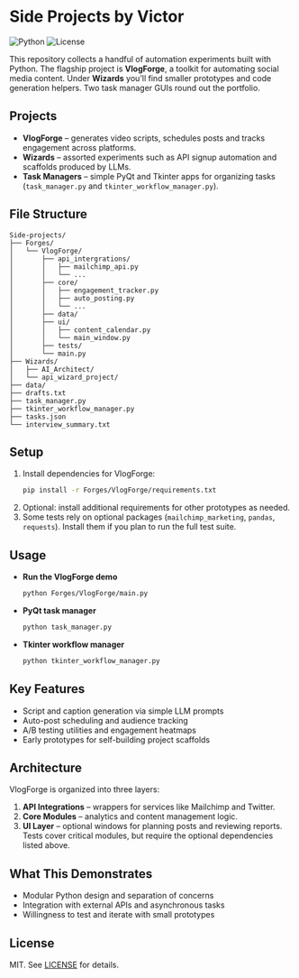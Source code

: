 # Side Projects by Victor

![Python](https://img.shields.io/badge/python-3.12-blue.svg)
![License](https://img.shields.io/badge/license-MIT-green.svg)

This repository collects a handful of automation experiments built with Python. The flagship project is **VlogForge**, a toolkit for automating social media content. Under **Wizards** you'll find smaller prototypes and code generation helpers. Two task manager GUIs round out the portfolio.

## Projects
- **VlogForge** – generates video scripts, schedules posts and tracks engagement across platforms.
- **Wizards** – assorted experiments such as API signup automation and scaffolds produced by LLMs.
- **Task Managers** – simple PyQt and Tkinter apps for organizing tasks (`task_manager.py` and `tkinter_workflow_manager.py`).

## File Structure
```text
Side-projects/
├── Forges/
│   └── VlogForge/
│       ├── api_intergrations/
│       │   ├── mailchimp_api.py
│       │   └── ...
│       ├── core/
│       │   ├── engagement_tracker.py
│       │   ├── auto_posting.py
│       │   └── ...
│       ├── data/
│       ├── ui/
│       │   ├── content_calendar.py
│       │   └── main_window.py
│       ├── tests/
│       └── main.py
├── Wizards/
│   ├── AI_Architect/
│   └── api_wizard_project/
├── data/
├── drafts.txt
├── task_manager.py
├── tkinter_workflow_manager.py
├── tasks.json
└── interview_summary.txt
```

## Setup
1. Install dependencies for VlogForge:
   ```bash
   pip install -r Forges/VlogForge/requirements.txt
   ```
2. Optional: install additional requirements for other prototypes as needed.
3. Some tests rely on optional packages (`mailchimp_marketing`, `pandas`, `requests`). Install them if you plan to run the full test suite.

## Usage
- **Run the VlogForge demo**
  ```bash
  python Forges/VlogForge/main.py
  ```
- **PyQt task manager**
  ```bash
  python task_manager.py
  ```
- **Tkinter workflow manager**
  ```bash
  python tkinter_workflow_manager.py
  ```

## Key Features
- Script and caption generation via simple LLM prompts
- Auto-post scheduling and audience tracking
- A/B testing utilities and engagement heatmaps
- Early prototypes for self-building project scaffolds

## Architecture
VlogForge is organized into three layers:
1. **API Integrations** – wrappers for services like Mailchimp and Twitter.
2. **Core Modules** – analytics and content management logic.
3. **UI Layer** – optional windows for planning posts and reviewing reports.
Tests cover critical modules, but require the optional dependencies listed above.

## What This Demonstrates
- Modular Python design and separation of concerns
- Integration with external APIs and asynchronous tasks
- Willingness to test and iterate with small prototypes

## License
MIT. See [LICENSE](LICENSE) for details.
